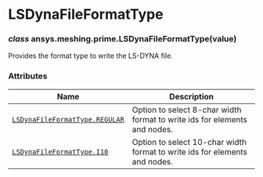 <!-- vale off -->

# LSDynaFileFormatType

<a id="ansys.meshing.prime.LSDynaFileFormatType"></a>

### *class* ansys.meshing.prime.LSDynaFileFormatType(value)

Provides the format type to write the LS-DYNA file.

<!-- !! processed by numpydoc !! -->

### Attributes

| Name | Description |
|------------------------------------------------------------------------------------------------------------------------------------------|-----------------------------------------------------------------------------|
| [`LSDynaFileFormatType.REGULAR`](ansys.meshing.prime.LSDynaFileFormatType.REGULAR.md#ansys.meshing.prime.LSDynaFileFormatType.REGULAR)   | Option to select 8-char width format to write ids for elements and nodes.   |
| [`LSDynaFileFormatType.I10`](ansys.meshing.prime.LSDynaFileFormatType.I10.md#ansys.meshing.prime.LSDynaFileFormatType.I10)               | Option to select 10-char width format to write ids for elements and nodes.  |
<!-- vale on -->